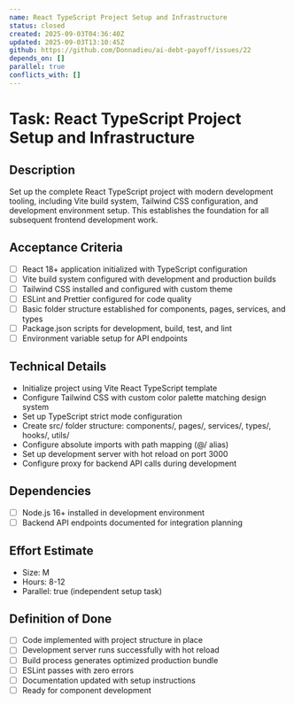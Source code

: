 ```yaml
---
name: React TypeScript Project Setup and Infrastructure
status: closed
created: 2025-09-03T04:36:40Z
updated: 2025-09-03T13:10:45Z
github: https://github.com/Donnadieu/ai-debt-payoff/issues/22
depends_on: []
parallel: true
conflicts_with: []
---
```


# Task: React TypeScript Project Setup and Infrastructure

## Description
Set up the complete React TypeScript project with modern development tooling, including Vite build system, Tailwind CSS configuration, and development environment setup. This establishes the foundation for all subsequent frontend development work.

## Acceptance Criteria
- [ ] React 18+ application initialized with TypeScript configuration
- [ ] Vite build system configured with development and production builds
- [ ] Tailwind CSS installed and configured with custom theme
- [ ] ESLint and Prettier configured for code quality
- [ ] Basic folder structure established for components, pages, services, and types
- [ ] Package.json scripts for development, build, test, and lint
- [ ] Environment variable setup for API endpoints

## Technical Details
- Initialize project using Vite React TypeScript template
- Configure Tailwind CSS with custom color palette matching design system
- Set up TypeScript strict mode configuration
- Create src/ folder structure: components/, pages/, services/, types/, hooks/, utils/
- Configure absolute imports with path mapping (@/ alias)
- Set up development server with hot reload on port 3000
- Configure proxy for backend API calls during development

## Dependencies
- [ ] Node.js 16+ installed in development environment
- [ ] Backend API endpoints documented for integration planning

## Effort Estimate
- Size: M
- Hours: 8-12
- Parallel: true (independent setup task)

## Definition of Done
- [ ] Code implemented with project structure in place
- [ ] Development server runs successfully with hot reload
- [ ] Build process generates optimized production bundle
- [ ] ESLint passes with zero errors
- [ ] Documentation updated with setup instructions
- [ ] Ready for component development